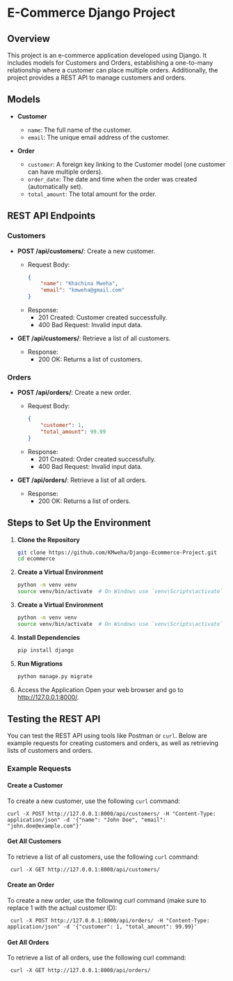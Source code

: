 # E-Commerce Django Project

## Overview
This project is an e-commerce application developed using Django. It includes models for Customers and Orders, establishing a one-to-many relationship where a customer can place multiple orders. Additionally, the project provides a REST API to manage customers and orders.

## Models
- **Customer**
    - `name`: The full name of the customer.
    - `email`: The unique email address of the customer.

- **Order**
    - `customer`: A foreign key linking to the Customer model (one customer can have multiple orders).
    - `order_date`: The date and time when the order was created (automatically set).
    - `total_amount`: The total amount for the order.

## REST API Endpoints

### Customers
- **POST /api/customers/**: Create a new customer.
    - Request Body:
      ```json
      {
          "name": "Khachina Mweha",
          "email": "kmweha@gmail.com"
      }
      ```
    - Response:
        - 201 Created: Customer created successfully.
        - 400 Bad Request: Invalid input data.

- **GET /api/customers/**: Retrieve a list of all customers.
    - Response:
        - 200 OK: Returns a list of customers.

### Orders
- **POST /api/orders/**: Create a new order.
    - Request Body:
      ```json
      {
          "customer": 1,
          "total_amount": 99.99
      }
      ```
    - Response:
        - 201 Created: Order created successfully.
        - 400 Bad Request: Invalid input data.

- **GET /api/orders/**: Retrieve a list of all orders.
    - Response:
        - 200 OK: Returns a list of orders.

## Steps to Set Up the Environment

1. **Clone the Repository**
   ```bash
   git clone https://github.com/KMweha/Django-Ecommerce-Project.git
   cd ecommerce

2. **Create a Virtual Environment**
   ```bash
   python -m venv venv
   source venv/bin/activate  # On Windows use `venv\Scripts\activate`

3. **Create a Virtual Environment**
   ```bash
   python -m venv venv
   source venv/bin/activate  # On Windows use `venv\Scripts\activate`
   
4. **Install Dependencies**
   ```bash
   pip install django

5. **Run Migrations**
   ```bash
   python manage.py migrate

6. Access the Application Open your web browser and go to http://127.0.0.1:8000/.

## Testing the REST API

You can test the REST API using tools like Postman or `curl`. Below are example requests for creating customers and orders, as well as retrieving lists of customers and orders.

### Example Requests

#### Create a Customer
To create a new customer, use the following `curl` command:
    
    curl -X POST http://127.0.0.1:8000/api/customers/ -H "Content-Type: application/json" -d '{"name": "John Doe", "email": "john.doe@example.com"}'


#### Get All Customers
To retrieve a list of all customers, use the following `curl` command:
    
     curl -X GET http://127.0.0.1:8000/api/customers/

#### Create an Order
To create a new order, use the following curl command (make sure to replace 1 with the actual customer ID):

     curl -X POST http://127.0.0.1:8000/api/orders/ -H "Content-Type: application/json" -d '{"customer": 1, "total_amount": 99.99}'

#### Get All Orders
To retrieve a list of all orders, use the following curl command:

     curl -X GET http://127.0.0.1:8000/api/orders/
